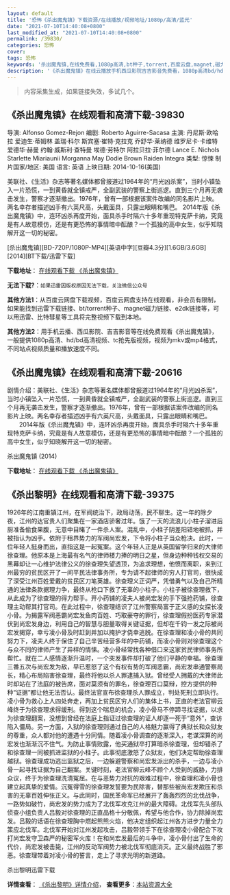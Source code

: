 ```yaml
---
layout: default
title: '恐怖《杀出魔鬼镇》下载资源/在线播放/视频地址/1080p/高清/蓝光'
date: "2021-07-10T14:40:08+0800"
last_modified_at: "2021-07-10T14:40:08+0800"
permalink: /39830/
categories: 恐怖
cover:
tags: 恐怖
keywords: '杀出魔鬼镇,在线免费看,1080p高清,bt种子,torrent,百度云盘,magnet,磁力链,迅雷下载资源'
description: '《杀出魔鬼镇》在线云播放手机西瓜影院吉吉影音免费看，1080p高清bd/hd未删减完整版和tc抢先枪版，mkv/mp4格式，附带bt/torrent种子、magnet/磁力链、百度云盘、网盘资源迅雷下载链接'
---
```


>内容采集生成，如果链接失效，多试几个。


## 《杀出魔鬼镇》在线观看和高清下载-39830

导演: Alfonso Gomez-Rejon 编剧: Roberto Aguirre-Sacasa 主演: 丹尼斯·欧哈拉 爱迪生·蒂姆林 盖瑞·科尔 斯宾塞·崔特·克拉克 乔舒华·莱纳德 维罗尼卡·卡维特 爱德华·赫曼 约翰·威斯利·查特曼 埃德·劳特尔 阿拉贝拉·菲尔德 Lance E. Nichols Starlette Miariaunii Morganna May Dodie Brown Raiden Integra 类型: 惊悚 制片国家/地区: 美国 语言: 英语 上映日期: 2014-10-16(美国)

美联社、《生活》杂志等著名媒体都曾报道过1964年的“月光凶杀案”，当时小镇坠入一片恐慌，一到黄昏就全镇戒严，全副武装的警察上街巡逻。直到三个月再无袭击发生，警察才逐渐撤出。1976年，曾有一部根据该案件改编的同名影片上映。两名幸存者描述凶手有六英尺高，头戴面具，只露出眼睛和嘴巴。 2014年版《杀出魔鬼镇》中，连环凶杀再度开始，面具杀手时隔六十多年重现特克萨卡纳，究竟是有人故意模仿，还是有更恐怖的事情暗中酝酿？一个孤独的高中女生，似乎知晓解开这一切的秘密。


[杀出魔鬼镇][BD-720P/1080P-MP4][英语中字][豆瓣4.3分][1.6GB/3.6GB][2014][BT下载/迅雷下载]

**下载地址**： [在线观看下载 《杀出魔鬼镇》](https://www.btdx8.com/torrent/the_town_that_dreaded_sundown_2014.html) 


**无法下载?**：`如果迅雷因版权原因无法下载，关注微信公众号 `

**其他方法1**：从百度云网盘下载视频，百度云网盘支持在线观看，非会员有限制，如果能找到迅雷下载链接、bt/torrent种子、magnet磁力链接、e2dk链接等，可以用迅雷、比特彗星等工具将完整视频下载到本地。

**其他方法2**：用手机云播、西瓜影院、吉吉影音等在线免费观看《杀出魔鬼镇》，一般提供1080p高清、hd/bd高清视频、tc抢先版视频，视频为mkv或mp4格式，不同站点视频质量和播放速度不同。


## 《杀出魔鬼镇》在线观看和高清下载-20616

剧情介绍：美联社、《生活》杂志等著名媒体都曾报道过1964年的“月光凶杀案”，当时小镇坠入一片恐慌，一到黄昏就全镇戒严，全副武装的警察上街巡逻。直到三个月再无袭击发生，警察才逐渐撤出。1976年，曾有一部根据该案件改编的同名影片上映。两名幸存者描述凶手有六英尺高，头戴面具，只露出眼睛和嘴巴。  　　2014年版《杀出魔鬼镇》中，连环凶杀再度开始，面具杀手时隔六十多年重现特克萨卡纳，究竟是有人故意模仿，还是有更恐怖的事情暗中酝酿？一个孤独的高中女生，似乎知晓解开这一切的秘密。


杀出魔鬼镇 (2014)

**下载地址**： [在线观看下载 《杀出魔鬼镇》](https://www.btbtdy.me/btdy/dy1776.html) 


## 《杀出黎明》在线观看和高清下载-39375

1926年的江南重镇江州，在军阀统治下，政局动荡，民不聊生。这一年的除夕夜，江州的达官贵人们聚集在一家酒店骄奢过年。饿了一天的流浪儿小柱子溜进后厨准备偷食果腹，无意中目睹了一件杀人案。混乱中，小柱子阴差阳错地被抓，并被指认为凶手。依附于租界势力的军阀尚宏发，下令将小柱子当众枪决。此时，一位年轻人挺身而出，直指这是一起冤案。这个年轻人正是从英国留学归来的大律师徐查理。他原本是上海最有名气的律师楼力捧的明日之星，但身边种种钱权交易的黑幕却让一心维护法律公义的徐查理失望透顶，为追求理想，他愤而离职，来到江州最穷的贫民区开了一间平民法律事务所，专为请不起律师的穷人打官司，很快成了深受江州百姓爱戴的贫民区刀笔英雄。徐查理义正词严，凭借勇气以及自己所精通的法律条款据理力争，最终从枪口下救了无辜的小柱子。小柱子被徐查理救下，从此成为了徐查理的得力帮手。开小药铺的凌夫人被尚宏发的手下强抢药铺，徐查理主动帮其打官司。在此过程中，徐查理结识了江州警察局富于正义感的女探长凌小骨。为揭露军阀恶霸尚宏发鱼肉百姓、巧取豪夺的罪行，徐查理假扮医药专家潜伏到尚宏发身边，利用自己的智慧与胆量取得关键证据，但却在千钧一发之际被尚宏发揭穿，幸亏凌小骨及时赶到并加以掩护才侥幸逃脱。在徐查理和凌小骨的共同努力下，凌夫人终于保住了自己辛苦经营多年的中药铺，而凌小骨则对徐查理这个与众不同的律师产生了异样的情愫。凌小骨经常找各种借口来这家贫民律师事务所帮忙。就在二人感情逐渐升温时，一个突发事件却打破了他们平静的幸福。徐查理三番五次与尚宏发为敌，早已惹怒了这个有权有势的军阀恶霸，尚宏发串通警察局长，精心布局陷害徐查理，最终将他以杀人罪逮捕入狱。曾经受人拥戴的大律师此时却站在了法庭的被告席，面对莫须有的罪名，徐查理百口莫辩，控方提供的种种“证据”都让他无法否认。最终法官宣布徐查理杀人罪成立，判处死刑立即执行。凌小骨为救心上人四处奔走，再加上贫民区穷人们的集体上书，正直的老法官柳云峰终于为徐查理求得缓刑。得到这个喘息的机会，凌小骨马不停蹄寻找证据，以求为徐查理翻案，没想到曾经在法庭上指证过徐查理的证人却逐一死于“意外”，查访陷入僵局。另一方面，入狱的徐查理则通过自己的人格魅力赢得了典狱长和众狱友的尊重，众人都对他的遭遇十分同情。随着凌小骨调查的逐渐深入，老谋深算的尚宏发也渐渐沉不住气。为防止事情败露，他买通狱卒打算暗杀徐查理，但却错杀了和徐查理一同被抓进监狱的小柱子。此事彻底激怒了众狱友，他们决定帮助徐查理越狱。徐查理成功逃出监狱之后，一边躲避警察和尚宏发派出的杀手，一边与凌小骨一起寻找证据为自己翻案。关键时刻，老法官柳云峰不顾个人受到的威胁，力排众议，终于为徐查理洗清冤屈。在与恶势力对抗的艰难过程中，徐查理和凌小骨也建立起真挚的爱情。沉冤得雪的徐查理发誓要为民除害，替那些被尚宏发欺压和杀害的无辜百姓伸张正义。与此同时，国民革命军已经展开了轰轰烈烈的北伐战争，一路势如破竹，尚宏发的势力成为了北伐军攻克江州的最大障碍。北伐军先头部队侦查小组负责人吕毅对徐查理的正直品格十分敬佩，希望与他合作，协力除掉尚宏发。吕毅的话语在徐查理胸中燃起熊熊火焰，他决定组织起江州各方进步力量全力策应北伐军。北伐军开始对江州发起攻击，吕毅带领手下在徐查理凌小骨配合下攻打尚宏发守卫森严的秘密军火库！在和尚宏发最后的斗争中，凌小骨付出了生命的代价，尚宏发被击毙，江州的反动军阀势力被北伐军彻底消灭。正义最终战胜了邪恶。徐查理带着对凌小骨的誓言，走上了寻求光明的新道路。<!---剧情end--->


杀出黎明迅雷下载

**详情查看**： [《杀出黎明》详情介绍](/movie/39375/)， **查看更多**：[本站资源大全](/movie/t/all/)

